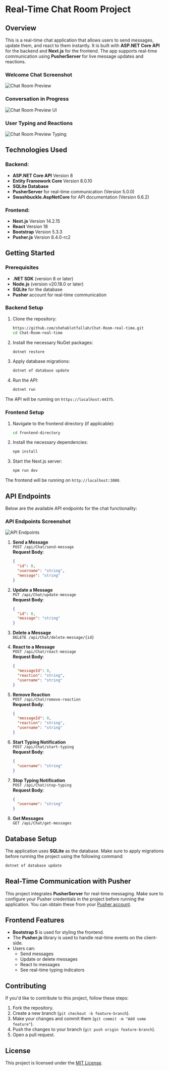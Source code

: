 
# **Real-Time Chat Room Project**

## **Overview**
This is a real-time chat application that allows users to send messages, update them, and react to them instantly. It is built with **ASP.NET Core API** for the backend and **Next.js** for the frontend. The app supports real-time communication using **PusherServer** for live message updates and reactions.
### Welcome Chat Screenshot
![Chat Room Preview](https://github.com/user-attachments/assets/6bbd85fa-1670-4bcd-a2b5-0280340e103c)
### Conversation in Progress
![Chat Room Preview UI](https://github.com/user-attachments/assets/cce46f08-dc5b-4abb-97b7-6a6aa587c80a)
### User Typing and Reactions
![Chat Room Preview Typing](https://github.com/user-attachments/assets/ccda33b3-1d35-47c2-8422-8225e5fbfb1f)



## **Technologies Used**
### **Backend**:
- **ASP.NET Core API** Version 8
- **Entity Framework Core** Version 8.0.10
- **SQLite Database**
- **PusherServer** for real-time communication (Version 5.0.0)
- **Swashbuckle.AspNetCore** for API documentation (Version 6.6.2)

### **Frontend**:
- **Next.js** Version 14.2.15
- **React** Version 18
- **Bootstrap** Version 5.3.3
- **Pusher.js** Version 8.4.0-rc2

## **Getting Started**

### **Prerequisites**
- **.NET SDK** (version 8 or later)
- **Node.js** (version v20.18.0 or later)
- **SQLite** for the database
- **Pusher** account for real-time communication

### **Backend Setup**

1. Clone the repository:
   ```bash
   https://github.com/shehablotfallah/Chat-Room-real-time.git
   cd Chat-Room-real-time
   ```

2. Install the necessary NuGet packages:
   ```bash
   dotnet restore
   ```

3. Apply database migrations:
   ```bash
   dotnet ef database update
   ```

4. Run the API:
   ```bash
   dotnet run
   ```

The API will be running on `https://localhost:44375`.

### **Frontend Setup**

1. Navigate to the frontend directory (if applicable):
   ```bash
   cd frontend-directory
   ```

2. Install the necessary dependencies:
   ```bash
   npm install
   ```

3. Start the Next.js server:
   ```bash
   npm run dev
   ```

The frontend will be running on `http://localhost:3000`.

## **API Endpoints**
Below are the available API endpoints for the chat functionality:

### API Endpoints Screenshot
![API Endpoints](https://github.com/user-attachments/assets/3288ed59-e5f1-4ba4-abf1-f166133843bc)

1. **Send a Message**  
   `POST /api/Chat/send-message`  
   **Request Body**:
   ```json
   {
     "id": 0,
     "username": "string",
     "message": "string"
   }
   ```

2. **Update a Message**  
   `PUT /api/Chat/update-message`  
   **Request Body**:
   ```json
   {
     "id": 0,
     "message": "string"
   }
   ```

3. **Delete a Message**  
   `DELETE /api/Chat/delete-message/{id}`

4. **React to a Message**  
   `POST /api/Chat/react-message`  
   **Request Body**:
   ```json
   {
     "messageId": 0,
     "reaction": "string",
     "username": "string"
   }
   ```

5. **Remove Reaction**  
   `POST /api/Chat/remove-reaction`  
   **Request Body**:
   ```json
   {
     "messageId": 0,
     "reaction": "string",
     "username": "string"
   }
   ```

6. **Start Typing Notification**  
   `POST /api/Chat/start-typing`  
   **Request Body**:
   ```json
   {
     "username": "string"
   }
   ```

7. **Stop Typing Notification**  
   `POST /api/Chat/stop-typing`  
   **Request Body**:
   ```json
   {
     "username": "string"
   }
   ```

8. **Get Messages**  
   `GET /api/Chat/get-messages`

## **Database Setup**
The application uses **SQLite** as the database. Make sure to apply migrations before running the project using the following command:
```bash
dotnet ef database update
```

## **Real-Time Communication with Pusher**
This project integrates **PusherServer** for real-time messaging. Make sure to configure your Pusher credentials in the project before running the application. You can obtain these from your [Pusher account](https://pusher.com/).

## **Frontend Features**
- **Bootstrap 5** is used for styling the frontend.
- The **Pusher.js** library is used to handle real-time events on the client-side.
- Users can:
  - Send messages
  - Update or delete messages
  - React to messages
  - See real-time typing indicators

## **Contributing**
If you'd like to contribute to this project, follow these steps:
1. Fork the repository.
2. Create a new branch (`git checkout -b feature-branch`).
3. Make your changes and commit them (`git commit -m "Add some feature"`).
4. Push the changes to your branch (`git push origin feature-branch`).
5. Open a pull request.

## **License**
This project is licensed under the [MIT License](LICENSE).
